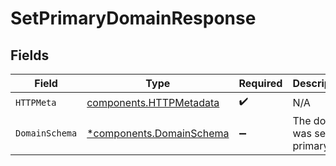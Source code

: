 # SetPrimaryDomainResponse


## Fields

| Field                                                               | Type                                                                | Required                                                            | Description                                                         |
| ------------------------------------------------------------------- | ------------------------------------------------------------------- | ------------------------------------------------------------------- | ------------------------------------------------------------------- |
| `HTTPMeta`                                                          | [components.HTTPMetadata](../../models/components/httpmetadata.md)  | :heavy_check_mark:                                                  | N/A                                                                 |
| `DomainSchema`                                                      | [*components.DomainSchema](../../models/components/domainschema.md) | :heavy_minus_sign:                                                  | The domain was set as primary                                       |